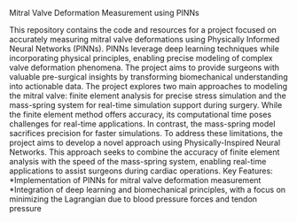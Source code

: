 Mitral Valve Deformation Measurement using PINNs

This repository contains the code and resources for a project focused on accurately measuring mitral valve deformations using Physically Informed Neural Networks (PINNs). PINNs leverage deep learning techniques while incorporating physical principles, enabling precise modeling of complex valve deformation phenomena. The project aims to provide surgeons with valuable pre-surgical insights by transforming biomechanical understanding into actionable data.
The project explores two main approaches to modeling the mitral valve: finite element analysis for precise stress simulation and the mass-spring system for real-time simulation support during surgery. While the finite element method offers accuracy, its computational time poses challenges for real-time applications. In contrast, the mass-spring model sacrifices precision for faster simulations. To address these limitations, the project aims to develop a novel approach using Physically-Inspired Neural Networks. This approach seeks to combine the accuracy of finite element analysis with the speed of the mass-spring system, enabling real-time applications to assist surgeons during cardiac operations.
Key Features:
*Implementation of PINNs for mitral valve deformation measurement
*Integration of deep learning and biomechanical principles, with a focus on minimizing the Lagrangian due to blood pressure forces and tendon pressure
